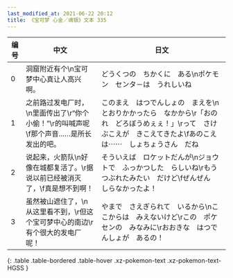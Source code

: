 ```yaml
---
last_modified_at: 2021-06-22 20:12
title: 《宝可梦 心金／魂银》文本 335
---
```

| 编号 | 中文 | 日文 |
| ---- | ---- | ---- |
| 0 | 洞窟附近有个\n宝可梦中心真让人高兴啊。 | どうくつの　ちかくに　ある\nポケモン　センタ－は　うれしいね |
| 1 | 之前路过发电厂时，\n里面传出了\r“你个小偷！”\r的叫喊声呢\f那个声音……是所长发出的吧。 | このまえ　はつでんしょの　まえを\nとおりかかったら　なかから\r「おのれ　どろぼうめぇぇ！」\rって　さけぶこえが　きこえてきたよ\fあのこえは⋯⋯　しょちょうさん　だね |
| 2 | 说起来，火箭队\n好像在城都复活了。\r据说以前已经被消灭了，\f真是想不到啊！ | そういえば　ロケットだんが\nジョウトで　ふっかつした　らしいね\rもう　つぶれたみたい　だけど\fぜんぜん　しらなかったよ！ |
| 3 | 虽然被山遮住了，\n从这里看不到，\r但这个宝可梦中心的南边\r有个很大的发电厂呢！ | やまで　さえぎられて　いるから\nここからは　みえないけど\rこの　ポケセンの　みなみに\rおおきな　はつでんしょが　あるの！ |
{: .table .table-bordered .table-hover .xz-pokemon-text .xz-pokemon-text-HGSS }